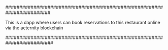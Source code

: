 ########################################################################

This is a dapp where users can book reservations to this restaurant online via the aeternity blockchain


#########################################################################